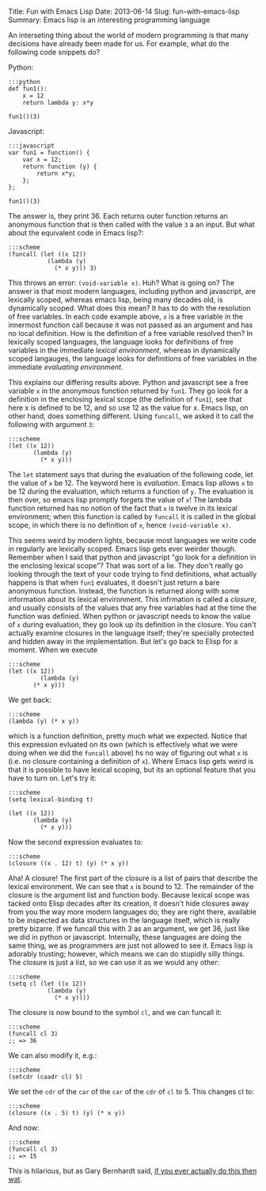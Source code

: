 Title: Fun with Emacs Lisp
Date: 2013-06-14
Slug: fun-with-emacs-lisp
Summary: Emacs lisp is an interesting programming language

An interseting thing about the world of modern programming is that many decisions have already been made for us. For example, what do the following code snippets do?

Python:

	:::python
	def fun1():
		x = 12
		return lambda y: x*y

	fun1()(3)

Javascript:

	:::javascript
	var fun1 = function() {
		var x = 12;
		return function (y) {
			return x*y;
		};
	};

	fun1()(3)

The answer is, they print 36. Each returns outer function returns an anonymous function that is then called with the value `3` a an input. But what about the equivalent code in Emacs lisp?:

	:::scheme
    (funcall (let ((x 12))
		       (lambda (y)
			     (* x y))) 3)
				 
This throws an error: `(void-variable x)`. Huh? What is going on? The answer is that most modern languages, including python and javascript, are lexically scoped, whereas emacs lisp, being many decades old, is dynamically scoped. What does this mean? It has to do with the resolution of free variables. In each code example above, `x` is a free variable in the innermost function call because it was not passed as an argument and has no local definition. How is the definition of a free variable resolved then? In lexically scoped languages, the language looks for definitions of free variables in the immediate _lexical environment_, whereas in dynamically scoped langauges, the language looks for definitions of free variables in the immediate _evaluating environment_. 

This explains our differing results above. Python and javascript see a free variable `x` in the anonymous function returned by `fun1`. They go look for a definition in the enclosing lexical scope (the definition of `fun1`), see that here x is defined to be 12, and so use 12 as the value for x. Emacs lisp, on other hand, does something different. Using `funcall`, we asked it to call the following with argument `3`:

	:::scheme
    (let ((x 12))
		   (lambda (y)
			 (* x y)))
			 
The `let` statement says that during the evaluation of the following code, let the value of `x` be 12. The keyword here is _evaluation_. Emacs lisp allows `x` to be 12 during the evaluation, which returns a function of `y`. The evaluation is then over, so emacs lisp promptly forgets the value of `x`! The lambda function returned has no notion of the fact that `x` is twelve in its lexical environment; when this function is called by `funcall` it is called in the global scope, in which there is no definition of `x`, hence `(void-variable x)`.

This seems weird by modern lights, because most languages we write code in regularly are lexically scoped. Emacs lisp gets ever weirder though. Remember when I said that python and javascript "go look for a definition in the enclosing lexical scope"? That was sort of a lie. They don't really go looking through the text of your code trying to find definitions, what actually happens is that when `fun1` evaluates, it doesn't just return a bare anonymous function. Instead, the function is returned along with some information about its lexical environment. This infrmation is called a _closure_, and usually consists of the values that any free variables had at the time the function was definied. When python or javascript needs to know the value of `x` during evaluation, they go look up its definition in the closure. You can't actually examine closures in the language itself; they're specially protected and hidden away in the implementation. But let's go back to Elisp for a moment. When we execute

	:::scheme
	(let ((x 12))
			 (lambda (y)
		   (* x y)))
		   
We get back:
	
	:::scheme
    (lambda (y) (* x y))
	
which is a function definition, pretty much what we expected. Notice that this expression evluated on its own (which is effectively what we were doing when we did the `funcall` above) hs no way of figuring out what `x` is (i.e. no closure containing a definition of `x`). Where Emacs lisp gets weird is that it is possible to have lexical scoping, but its an optional feature that you have to turn on. Let's try it:

	:::scheme
	(setq lexical-binding t)
	
	(let ((x 12))
		   (lambda (y)
		     (* x y)))
		   
Now the second expression evaluates to:

	:::scheme
	(closure ((x . 12) t) (y) (* x y))
	
Aha! A closure! The first part of the closure is a list of pairs that describe the lexical environment. We can see that `x` is bound to 12. The remainder of the closure is the argument list and function body. Because lexical scope was tacked onto Elisp decades after its creation, it doesn't hide closures away from you the way more modern languages do; they are right there, available to be inspected as data structures in the language itself, which is really pretty bizarre. If we funcall this with 3 as an argument, we get 36, just like we did in python or javascript. Internally, these languages are doing the same thing, we as programmers are just not allowed to see it. Emacs lisp is adorably trusting; however, which means we can do stupidly silly things. The closure is just a list, so we can use it as we would any other:

	:::scheme
    (setq cl (let ((x 12))
		       (lambda (y)
		         (* x y))))
				 
The closure is now bound to the symbol `cl`, and we can funcall it:

	:::scheme
    (funcall cl 3)
    ;; => 36
	
We can also modify it, e.g.:

	:::scheme
    (setcdr (caadr cl) 5)
	
We set the `cdr` of the `car` of the `car` of the `cdr` of `cl` to 5. This changes cl to:

	:::scheme
    (closure ((x . 5) t) (y) (* x y))
	
And now:

	:::scheme
    (funcall cl 3)
	;; => 15
	
This is hilarious, but as Gary Bernhardt said, [if you ever actually do this then wat](https://www.youtube.com/watch?v=kXEgk1Hdze0).
